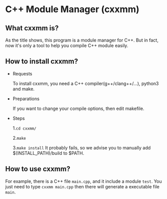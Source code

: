 # C++ Module Manager (cxxmm)

## What cxxmm is?
As the title shows, this program is a module manager for C++. But in fact, now it's only a tool to help you compile C++ module easily.

## How to install cxxmm?
- Requests

  To install cxxmm, you need a C++ compiler(g++/clang++/...), python3 and make.

- Preparations

  If you want to change your compile options, then edit makefile.

- Steps

  1.```cd cxxmm/```

  2.```make```

  3.```make install```
It probably fails, so we advise you to manually add $(INSTALL_PATH)/build to $PATH.

## How to use cxxmm?
For example, there is a C++ file ```main.cpp```, and it include a module ```test```. You just need to type ```cxxmm main.cpp``` then there will generate a executable file ```main```.

